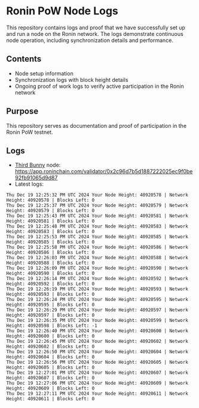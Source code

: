 # Ronin PoW Node Logs

This repository contains logs and proof that we have successfully set up and run a node on the Ronin network. The logs demonstrate continuous node operation, including synchronization details and performance.

## Contents

- Node setup information
- Synchronization logs with block height details
- Ongoing proof of work logs to verify active participation in the Ronin network

## Purpose

This repository serves as documentation and proof of participation in the Ronin PoW testnet.

## Logs

- [Third Bunny](https://thirdbunny.xyz/) node: https://app.roninchain.com/validator/0x2c96d7b5d1887222025ec9f0be92fb91065d9d87
- Latest logs:
```
Thu Dec 19 12:25:32 PM UTC 2024 Your Node Height: 40920578 | Network Height: 40920578 | Blocks Left: 0
Thu Dec 19 12:25:37 PM UTC 2024 Your Node Height: 40920579 | Network Height: 40920579 | Blocks Left: 0
Thu Dec 19 12:25:43 PM UTC 2024 Your Node Height: 40920581 | Network Height: 40920581 | Blocks Left: 0
Thu Dec 19 12:25:48 PM UTC 2024 Your Node Height: 40920583 | Network Height: 40920583 | Blocks Left: 0
Thu Dec 19 12:25:53 PM UTC 2024 Your Node Height: 40920585 | Network Height: 40920585 | Blocks Left: 0
Thu Dec 19 12:25:58 PM UTC 2024 Your Node Height: 40920586 | Network Height: 40920586 | Blocks Left: 0
Thu Dec 19 12:26:03 PM UTC 2024 Your Node Height: 40920588 | Network Height: 40920588 | Blocks Left: 0
Thu Dec 19 12:26:09 PM UTC 2024 Your Node Height: 40920590 | Network Height: 40920590 | Blocks Left: 0
Thu Dec 19 12:26:14 PM UTC 2024 Your Node Height: 40920592 | Network Height: 40920592 | Blocks Left: 0
Thu Dec 19 12:26:19 PM UTC 2024 Your Node Height: 40920593 | Network Height: 40920593 | Blocks Left: 0
Thu Dec 19 12:26:24 PM UTC 2024 Your Node Height: 40920595 | Network Height: 40920595 | Blocks Left: 0
Thu Dec 19 12:26:29 PM UTC 2024 Your Node Height: 40920597 | Network Height: 40920597 | Blocks Left: 0
Thu Dec 19 12:26:35 PM UTC 2024 Your Node Height: 40920599 | Network Height: 40920598 | Blocks Left: -1
Thu Dec 19 12:26:40 PM UTC 2024 Your Node Height: 40920600 | Network Height: 40920600 | Blocks Left: 0
Thu Dec 19 12:26:45 PM UTC 2024 Your Node Height: 40920602 | Network Height: 40920602 | Blocks Left: 0
Thu Dec 19 12:26:50 PM UTC 2024 Your Node Height: 40920604 | Network Height: 40920604 | Blocks Left: 0
Thu Dec 19 12:26:56 PM UTC 2024 Your Node Height: 40920605 | Network Height: 40920605 | Blocks Left: 0
Thu Dec 19 12:27:01 PM UTC 2024 Your Node Height: 40920607 | Network Height: 40920607 | Blocks Left: 0
Thu Dec 19 12:27:06 PM UTC 2024 Your Node Height: 40920609 | Network Height: 40920609 | Blocks Left: 0
Thu Dec 19 12:27:11 PM UTC 2024 Your Node Height: 40920611 | Network Height: 40920611 | Blocks Left: 0
```
